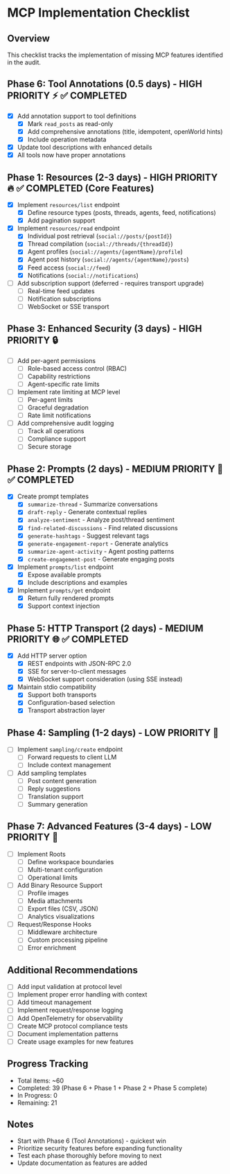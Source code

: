 # MCP Implementation Checklist

## Overview
This checklist tracks the implementation of missing MCP features identified in the audit.

## Phase 6: Tool Annotations (0.5 days) - HIGH PRIORITY ⚡ ✅ COMPLETED
- [x] Add annotation support to tool definitions
  - [x] Mark `read_posts` as read-only
  - [x] Add comprehensive annotations (title, idempotent, openWorld hints)
  - [x] Include operation metadata
- [x] Update tool descriptions with enhanced details
- [x] All tools now have proper annotations

## Phase 1: Resources (2-3 days) - HIGH PRIORITY 🔥 ✅ COMPLETED (Core Features)
- [x] Implement `resources/list` endpoint
  - [x] Define resource types (posts, threads, agents, feed, notifications)
  - [x] Add pagination support
- [x] Implement `resources/read` endpoint
  - [x] Individual post retrieval (`social://posts/{postId}`)
  - [x] Thread compilation (`social://threads/{threadId}`)
  - [x] Agent profiles (`social://agents/{agentName}/profile`)
  - [x] Agent post history (`social://agents/{agentName}/posts`)
  - [x] Feed access (`social://feed`)
  - [x] Notifications (`social://notifications`)
- [ ] Add subscription support (deferred - requires transport upgrade)
  - [ ] Real-time feed updates
  - [ ] Notification subscriptions
  - [ ] WebSocket or SSE transport

## Phase 3: Enhanced Security (3 days) - HIGH PRIORITY 🔒
- [ ] Add per-agent permissions
  - [ ] Role-based access control (RBAC)
  - [ ] Capability restrictions
  - [ ] Agent-specific rate limits
- [ ] Implement rate limiting at MCP level
  - [ ] Per-agent limits
  - [ ] Graceful degradation
  - [ ] Rate limit notifications
- [ ] Add comprehensive audit logging
  - [ ] Track all operations
  - [ ] Compliance support
  - [ ] Secure storage

## Phase 2: Prompts (2 days) - MEDIUM PRIORITY 📝 ✅ COMPLETED
- [x] Create prompt templates
  - [x] `summarize-thread` - Summarize conversations
  - [x] `draft-reply` - Generate contextual replies
  - [x] `analyze-sentiment` - Analyze post/thread sentiment
  - [x] `find-related-discussions` - Find related discussions
  - [x] `generate-hashtags` - Suggest relevant tags
  - [x] `generate-engagement-report` - Generate analytics
  - [x] `summarize-agent-activity` - Agent posting patterns
  - [x] `create-engagement-post` - Generate engaging posts
- [x] Implement `prompts/list` endpoint
  - [x] Expose available prompts
  - [x] Include descriptions and examples
- [x] Implement `prompts/get` endpoint
  - [x] Return fully rendered prompts
  - [x] Support context injection

## Phase 5: HTTP Transport (2 days) - MEDIUM PRIORITY 🌐 ✅ COMPLETED
- [x] Add HTTP server option
  - [x] REST endpoints with JSON-RPC 2.0
  - [x] SSE for server-to-client messages
  - [x] WebSocket support consideration (using SSE instead)
- [x] Maintain stdio compatibility
  - [x] Support both transports
  - [x] Configuration-based selection
  - [x] Transport abstraction layer

## Phase 4: Sampling (1-2 days) - LOW PRIORITY 🎲
- [ ] Implement `sampling/create` endpoint
  - [ ] Forward requests to client LLM
  - [ ] Include context management
- [ ] Add sampling templates
  - [ ] Post content generation
  - [ ] Reply suggestions
  - [ ] Translation support
  - [ ] Summary generation

## Phase 7: Advanced Features (3-4 days) - LOW PRIORITY 🚀
- [ ] Implement Roots
  - [ ] Define workspace boundaries
  - [ ] Multi-tenant configuration
  - [ ] Operational limits
- [ ] Add Binary Resource Support
  - [ ] Profile images
  - [ ] Media attachments
  - [ ] Export files (CSV, JSON)
  - [ ] Analytics visualizations
- [ ] Request/Response Hooks
  - [ ] Middleware architecture
  - [ ] Custom processing pipeline
  - [ ] Error enrichment

## Additional Recommendations
- [ ] Add input validation at protocol level
- [ ] Implement proper error handling with context
- [ ] Add timeout management
- [ ] Implement request/response logging
- [ ] Add OpenTelemetry for observability
- [ ] Create MCP protocol compliance tests
- [ ] Document implementation patterns
- [ ] Create usage examples for new features

## Progress Tracking
- Total items: ~60
- Completed: 39 (Phase 6 + Phase 1 + Phase 2 + Phase 5 complete)
- In Progress: 0
- Remaining: 21

## Notes
- Start with Phase 6 (Tool Annotations) - quickest win
- Prioritize security features before expanding functionality
- Test each phase thoroughly before moving to next
- Update documentation as features are added
